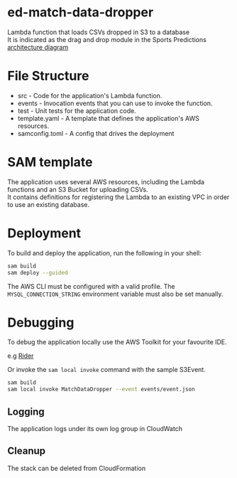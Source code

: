 # ed-match-data-dropper
Lambda function that loads CSVs dropped in S3 to a database  
It is indicated as the drag and drop module in the Sports Predictions [architecture diagram](https://drive.google.com/file/d/1CE7FKSq8LaS-KvQZAYlxMyNxhMJoBQsX/view?usp=sharing)

# File Structure

- src - Code for the application's Lambda function.
- events - Invocation events that you can use to invoke the function.
- test - Unit tests for the application code. 
- template.yaml - A template that defines the application's AWS resources.
- samconfig.toml - A config that drives the deployment

# SAM template
The application uses several AWS resources, including the Lambda functions and an S3 Bucket for uploading CSVs.  
It contains definitions for registering the Lambda to an existing VPC in order to use an existing database.

# Deployment
To build and deploy the application, run the following in your shell:  

```bash
sam build
sam deploy --guided
```

The AWS CLI must be configured with a valid profile. 
The `MYSQL_CONNECTION_STRING` environment variable must also be set manually.

# Debugging
To debug the application locally use the AWS Toolkit for your favourite IDE.  

e.g [Rider](https://docs.aws.amazon.com/toolkit-for-jetbrains/latest/userguide/setup-toolkit.html)  

Or invoke the `sam local invoke` command with the sample S3Event.
             
 ```bash
sam build
sam local invoke MatchDataDropper --event events/event.json
 ```

## Logging
The application logs under its own log group in CloudWatch

## Cleanup
The stack can be deleted from CloudFormation